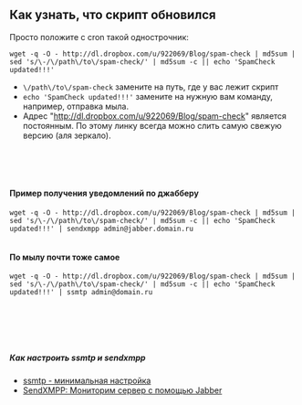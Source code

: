 ## Как узнать, что скрипт обновился ##

Просто положите с cron такой однострочник:
```
wget -q -O - http://dl.dropbox.com/u/922069/Blog/spam-check | md5sum | sed 's/\-/\/path\/to\/spam-check/' | md5sum -c || echo 'SpamCheck updated!!!'
```

  * `\/path\/to\/spam-check` замените на путь, где у вас лежит скрипт
  * `echo 'SpamCheck updated!!!'` замените на нужную вам команду, например, отправка мыла.
  * Адрес "<a href='http://dl.dropbox.com/u/922069/Blog/spam-check'><a href='http://dl.dropbox.com/u/922069/Blog/spam-check'>http://dl.dropbox.com/u/922069/Blog/spam-check</a></a>" является постоянным. По этому линку всегда можно слить самую свежую версию (аля зеркало).

<br><br><br>

<h4>Пример получения уведомлений по джабберу</h4>
<pre><code>wget -q -O - http://dl.dropbox.com/u/922069/Blog/spam-check | md5sum | sed 's/\-/\/path\/to\/spam-check/' | md5sum -c || echo 'SpamCheck updated!!!' | sendxmpp admin@jabber.domain.ru<br>
</code></pre>
<h4>По мылу почти тоже самое</h4>
<pre><code>wget -q -O - http://dl.dropbox.com/u/922069/Blog/spam-check | md5sum | sed 's/\-/\/path\/to\/spam-check/' | md5sum -c || echo 'SpamCheck updated!!!' | ssmtp admin@domain.ru<br>
</code></pre>

<br><br><br>

<h5>Как настроить ssmtp и sendxmpp</h5>
<ul><li><a href='http://angel2s2.blogspot.com/2009/04/ssmtp.html'>ssmtp - минимальная настройка</a><br>
</li><li><a href='http://angel2s2.blogspot.com/2009/05/sendxmpp.html'>SendXMPP: Мониторим сервер с помощью Jabber</a><br>
